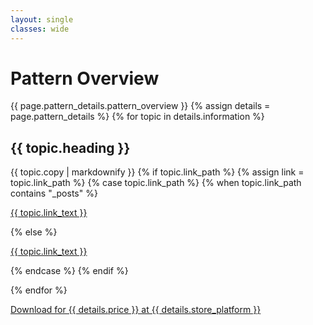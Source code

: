 ```yaml
---
layout: single
classes: wide
---
```

<h1>Pattern Overview</h1>
{{ page.pattern_details.pattern_overview }}
{% assign details = page.pattern_details %}
{% for topic in details.information %}
<h2 id="{{ topic.heading | slugify }}">{{ topic.heading }}</h2>
{{ topic.copy | markdownify }}
{% if topic.link_path %}
    {% assign link = topic.link_path %}
    {% case topic.link_path %}
    {% when topic.link_path contains "_posts" %}
    <p><a href="{% link {{ link }} %}">{{ topic.link_text }}</a></p>
    {% else %}
    <p><a href="{% link {{ link }} %}">{{ topic.link_text }}</a></p>
    {% endcase %}
{% endif %}

{% endfor %}

<p><a href="{{ details.store_link }}" class="btn btn--info btn--large">Download for {{ details.price }} at {{ details.store_platform }}</a></p>